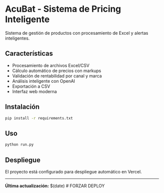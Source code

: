 # AcuBat - Sistema de Pricing Inteligente

Sistema de gestión de productos con procesamiento de Excel y alertas inteligentes.

## Características

- Procesamiento de archivos Excel/CSV
- Cálculo automático de precios con markups
- Validación de rentabilidad por canal y marca
- Análisis inteligente con OpenAI
- Exportación a CSV
- Interfaz web moderna

## Instalación

```bash
pip install -r requirements.txt
```

## Uso

```bash
python run.py
```

## Despliegue

El proyecto está configurado para despliegue automático en Vercel.

---
**Última actualización:** $(date) # FORZAR DEPLOY
